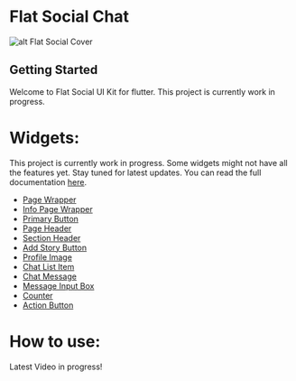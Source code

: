 
# Flat Social Chat

![alt Flat Social Cover](https://pbs.twimg.com/media/EcGkS32UwAALLqO?format=jpg&name=large)

## Getting Started

Welcome to Flat Social UI Kit for flutter. This project is currently work in progress.

# Widgets:

This project is currently work in progress. Some widgets might not have all the features yet. Stay tuned for latest updates.
You can read the full documentation [here](https://github.com/akshayejh/flat_chat/wiki/Widgets#widgets).

- [Page Wrapper](https://github.com/akshayejh/flat_chat/wiki/Widgets#page-wrapper)
- [Info Page Wrapper](https://github.com/akshayejh/flat_chat/wiki/Widgets#info-page-wrapper)
- [Primary Button](https://github.com/akshayejh/flat_chat/wiki/Widgets#primary-button)
- [Page Header](https://github.com/akshayejh/flat_chat/wiki/Widgets#page-header)
- [Section Header](https://github.com/akshayejh/flat_chat/wiki/Widgets#section-header)
- [Add Story Button](https://github.com/akshayejh/flat_chat/wiki/Widgets#add-story-button)
- [Profile Image](https://github.com/akshayejh/flat_chat/wiki/Widgets#profile-image)
- [Chat List Item](https://github.com/akshayejh/flat_chat/wiki/Widgets#chat-list-item)
- [Chat Message](https://github.com/akshayejh/flat_chat/wiki/Widgets#chat-message)
- [Message Input Box](https://github.com/akshayejh/flat_chat/wiki/Widgets#message-input-box)
- [Counter](https://github.com/akshayejh/flat_chat/wiki/Widgets#counter)
- [Action Button](https://github.com/akshayejh/flat_chat/wiki/Widgets#action-button)


# How to use:

Latest Video in progress!
